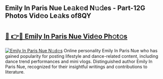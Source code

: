 ## Emily In Paris Nue Le𝚊k𝚎d N𝚞𝚍es - Part-12G Photos Vid𝚎o Le𝚊ks of8QY

# <h2><a href="http://fb5oei.evod.top/?m=Emily+In+Paris+Nue">🔗 👉🔴 Emily In Paris Nue Vid𝚎o Ph𝚘t𝚘s</a></h2>

[![Emily In Paris Nue N𝚞d𝚎s](https://i.imgur.com/8V9OHl7.gif)](http://fb5oei.evod.top/?m=Emily+In+Paris+Nue)
Online personality Emily In Paris Nue who has gained popularity for posting lifestyle and dance-related content, including dance trend performances and mini vlogs. Distinguished author Emily In Paris Nue, recognized for their insightful writings and contributions to literature. 
